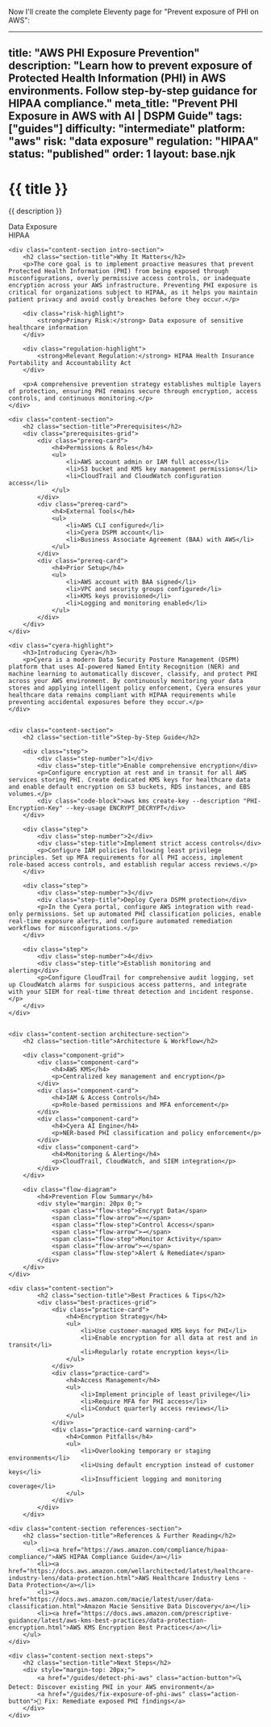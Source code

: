 Now I'll create the complete Eleventy page for "Prevent exposure of PHI on AWS":

---
title: "AWS PHI Exposure Prevention"
description: "Learn how to prevent exposure of Protected Health Information (PHI) in AWS environments. Follow step-by-step guidance for HIPAA compliance."
meta_title: "Prevent PHI Exposure in AWS with AI | DSPM Guide"
tags: ["guides"]
difficulty: "intermediate"
platform: "aws"
risk: "data exposure"
regulation: "HIPAA"
status: "published"
order: 1
layout: base.njk
---

<div class="container">
    <div class="header">
        <h1>{{ title }}</h1>
        <p>{{ description }}</p>
        <div class="badge">Data Exposure</div>
        <div class="badge regulation">HIPAA</div>
    </div>

    <div class="content-section intro-section">
        <h2 class="section-title">Why It Matters</h2>
        <p>The core goal is to implement proactive measures that prevent Protected Health Information (PHI) from being exposed through misconfigurations, overly permissive access controls, or inadequate encryption across your AWS infrastructure. Preventing PHI exposure is critical for organizations subject to HIPAA, as it helps you maintain patient privacy and avoid costly breaches before they occur.</p>
        
        <div class="risk-highlight">
            <strong>Primary Risk:</strong> Data exposure of sensitive healthcare information
        </div>
        
        <div class="regulation-highlight">
            <strong>Relevant Regulation:</strong> HIPAA Health Insurance Portability and Accountability Act
        </div>
        
        <p>A comprehensive prevention strategy establishes multiple layers of protection, ensuring PHI remains secure through encryption, access controls, and continuous monitoring.</p>
    </div>

    <div class="content-section">
        <h2 class="section-title">Prerequisites</h2>
        <div class="prerequisites-grid">
            <div class="prereq-card">
                <h4>Permissions & Roles</h4>
                <ul>
                    <li>AWS account admin or IAM full access</li>
                    <li>S3 bucket and KMS key management permissions</li>
                    <li>CloudTrail and CloudWatch configuration access</li>
                </ul>
            </div>
            <div class="prereq-card">
                <h4>External Tools</h4>
                <ul>
                    <li>AWS CLI configured</li>
                    <li>Cyera DSPM account</li>
                    <li>Business Associate Agreement (BAA) with AWS</li>
                </ul>
            </div>
            <div class="prereq-card">
                <h4>Prior Setup</h4>
                <ul>
                    <li>AWS account with BAA signed</li>
                    <li>VPC and security groups configured</li>
                    <li>KMS keys provisioned</li>
                    <li>Logging and monitoring enabled</li>
                </ul>
            </div>
        </div>
    </div>
	
    <div class="cyera-highlight">
        <h3>Introducing Cyera</h3>
        <p>Cyera is a modern Data Security Posture Management (DSPM) platform that uses AI-powered Named Entity Recognition (NER) and machine learning to automatically discover, classify, and protect PHI across your AWS environment. By continuously monitoring your data stores and applying intelligent policy enforcement, Cyera ensures your healthcare data remains compliant with HIPAA requirements while preventing accidental exposures before they occur.</p>
    </div>
	

    <div class="content-section">
        <h2 class="section-title">Step-by-Step Guide</h2>
        
        <div class="step">
            <div class="step-number">1</div>
            <div class="step-title">Enable comprehensive encryption</div>
            <p>Configure encryption at rest and in transit for all AWS services storing PHI. Create dedicated KMS keys for healthcare data and enable default encryption on S3 buckets, RDS instances, and EBS volumes.</p>
            <div class="code-block">aws kms create-key --description "PHI-Encryption-Key" --key-usage ENCRYPT_DECRYPT</div>
        </div>

        <div class="step">
            <div class="step-number">2</div>
            <div class="step-title">Implement strict access controls</div>
            <p>Configure IAM policies following least privilege principles. Set up MFA requirements for all PHI access, implement role-based access controls, and establish regular access reviews.</p>
        </div>

        <div class="step">
            <div class="step-number">3</div>
            <div class="step-title">Deploy Cyera DSPM protection</div>
            <p>In the Cyera portal, configure AWS integration with read-only permissions. Set up automated PHI classification policies, enable real-time exposure alerts, and configure automated remediation workflows for misconfigurations.</p>
        </div>

        <div class="step">
            <div class="step-number">4</div>
            <div class="step-title">Establish monitoring and alerting</div>
            <p>Configure CloudTrail for comprehensive audit logging, set up CloudWatch alarms for suspicious access patterns, and integrate with your SIEM for real-time threat detection and incident response.</p>
        </div>
    </div>


    <div class="content-section architecture-section">
        <h2 class="section-title">Architecture & Workflow</h2>
        
        <div class="component-grid">
            <div class="component-card">
                <h4>AWS KMS</h4>
                <p>Centralized key management and encryption</p>
            </div>
            <div class="component-card">
                <h4>IAM & Access Controls</h4>
                <p>Role-based permissions and MFA enforcement</p>
            </div>
            <div class="component-card">
                <h4>Cyera AI Engine</h4>
                <p>NER-based PHI classification and policy enforcement</p>
            </div>
            <div class="component-card">
                <h4>Monitoring & Alerting</h4>
                <p>CloudTrail, CloudWatch, and SIEM integration</p>
            </div>
        </div>

        <div class="flow-diagram">
            <h4>Prevention Flow Summary</h4>
            <div style="margin: 20px 0;">
                <span class="flow-step">Encrypt Data</span>
                <span class="flow-arrow">→</span>
                <span class="flow-step">Control Access</span>
                <span class="flow-arrow">→</span>
                <span class="flow-step">Monitor Activity</span>
                <span class="flow-arrow">→</span>
                <span class="flow-step">Alert & Remediate</span>
            </div>
        </div>
    </div>

	<div class="content-section">
	        <h2 class="section-title">Best Practices & Tips</h2>
	        <div class="best-practices-grid">
	            <div class="practice-card">
	                <h4>Encryption Strategy</h4>
	                <ul>
	                    <li>Use customer-managed KMS keys for PHI</li>
	                    <li>Enable encryption for all data at rest and in transit</li>
	                    <li>Regularly rotate encryption keys</li>
	                </ul>
	            </div>
	            <div class="practice-card">
	                <h4>Access Management</h4>
	                <ul>
	                    <li>Implement principle of least privilege</li>
	                    <li>Require MFA for PHI access</li>
	                    <li>Conduct quarterly access reviews</li>
	                </ul>
	            </div>
	            <div class="practice-card warning-card">
	                <h4>Common Pitfalls</h4>
	                <ul>
	                    <li>Overlooking temporary or staging environments</li>
	                    <li>Using default encryption instead of customer keys</li>
	                    <li>Insufficient logging and monitoring coverage</li>
	                </ul>
	            </div>
	        </div>
	    </div>

    <div class="content-section references-section">
        <h2 class="section-title">References & Further Reading</h2>
        <ul>
            <li><a href="https://aws.amazon.com/compliance/hipaa-compliance/">AWS HIPAA Compliance Guide</a></li>
            <li><a href="https://docs.aws.amazon.com/wellarchitected/latest/healthcare-industry-lens/data-protection.html">AWS Healthcare Industry Lens - Data Protection</a></li>
            <li><a href="https://docs.aws.amazon.com/macie/latest/user/data-classification.html">Amazon Macie Sensitive Data Discovery</a></li>
            <li><a href="https://docs.aws.amazon.com/prescriptive-guidance/latest/aws-kms-best-practices/data-protection-encryption.html">AWS KMS Encryption Best Practices</a></li>
        </ul>
    </div>

    <div class="content-section next-steps">
        <h2 class="section-title">Next Steps</h2>
        <div style="margin-top: 20px;">
            <a href="/guides/detect-phi-aws" class="action-button">🔍 Detect: Discover existing PHI in your AWS environment</a>
            <a href="/guides/fix-exposure-of-phi-aws" class="action-button">🔧 Fix: Remediate exposed PHI findings</a>
        </div>
    </div>
</div>